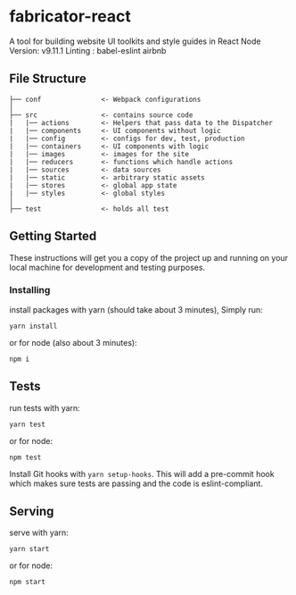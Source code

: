 # fabricator-react
A tool for building website UI toolkits and style guides in React
Node Version: v9.11.1
Linting : babel-eslint airbnb

## File Structure

```
├── conf               <- Webpack configurations
│
├── src                <- contains source code
|   |── actions        <- Helpers that pass data to the Dispatcher
|   |── components     <- UI components without logic
|   |── config         <- configs for dev, test, production
|   |── containers     <- UI components with logic
|   |── images         <- images for the site
|   |── reducers       <- functions which handle actions
|   |── sources        <- data sources
|   |── static         <- arbitrary static assets
|   |── stores         <- global app state
|   |── styles         <- global styles
│                         
├── test               <- holds all test
```

## Getting Started

These instructions will get you a copy of the project up and running on your local machine for development and testing purposes.

### Installing

install packages with yarn (should take about 3 minutes), Simply run:
```
yarn install    
```
or for node (also about 3 minutes): 
```
npm i     
```

## Tests

run tests with yarn:
```
yarn test
```
or for node: 
```
npm test   
```

Install Git hooks with `yarn setup-hooks`. This will add a pre-commit hook which makes sure tests are passing and the code is eslint-compliant.

## Serving

serve with yarn:
```
yarn start
```
or for node: 
```
npm start   
```